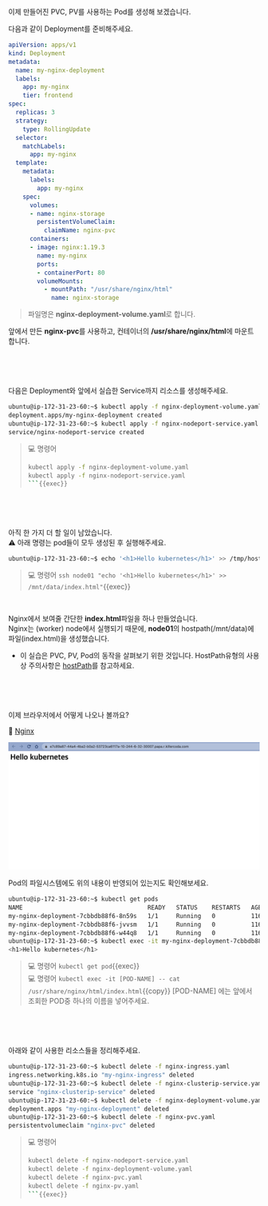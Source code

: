 이제 만들어진 PVC, PV를 사용하는 Pod를 생성해 보겠습니다.  

다음과 같이 Deployment를 준비해주세요.
```yaml
apiVersion: apps/v1
kind: Deployment
metadata:
  name: my-nginx-deployment
  labels:
    app: my-nginx
    tier: frontend
spec:
  replicas: 3
  strategy:
    type: RollingUpdate
  selector:
    matchLabels:
      app: my-nginx
  template:
    metadata:
      labels:
        app: my-nginx
    spec:
      volumes:
      - name: nginx-storage
        persistentVolumeClaim:
          claimName: nginx-pvc
      containers:
      - image: nginx:1.19.3
        name: my-nginx
        ports:
        - containerPort: 80
        volumeMounts:
          - mountPath: "/usr/share/nginx/html"
            name: nginx-storage
```
> 파일명은 **nginx-deployment-volume.yaml**로 합니다.

앞에서 만든 **nginx-pvc**를 사용하고, 컨테이너의 **/usr/share/nginx/html**에 마운트합니다.

<br><br><br>

다음은 Deployment와 앞에서 실습한 Service까지 리소스를 생성해주세요.
```bash
ubuntu@ip-172-31-23-60:~$ kubectl apply -f nginx-deployment-volume.yaml
deployment.apps/my-nginx-deployment created
ubuntu@ip-172-31-23-60:~$ kubectl apply -f nginx-nodeport-service.yaml
service/nginx-nodeport-service created
```

> 💻 명령어
>```bash
>kubectl apply -f nginx-deployment-volume.yaml
>kubectl apply -f nginx-nodeport-service.yaml
>```{{exec}}

<br><br><br>

아직 한 가지 더 할 일이 남았습니다.  
⚠️ 아래 명령는 pod들이 모두 생성된 후 실행해주세요.
```bash
ubuntu@ip-172-31-23-60:~$ echo '<h1>Hello kubernetes</h1>' >> /tmp/hostpath-provisioner/default/nginx-pvc/index.html
```

> 💻 명령어 `ssh node01 "echo '<h1>Hello kubernetes</h1>' >> /mnt/data/index.html"`{{exec}}

<br>

Nginx에서 보여줄 간단한 **index.html**파일을 하나 만들었습니다.  
Nginx는 (worker) node에서 실행되기 때문에, **node01**의 hostpath(/mnt/data)에 파일(index.html)을 생성했습니다.

* 이 실습은 PVC, PV, Pod의 동작을 살펴보기 위한 것입니다. HostPath유형의 사용상 주의사항은 [hostPath](https://kubernetes.io/ko/docs/concepts/storage/volumes/#hostpath)를 참고하세요.

<br><br><br>

이제 브라우저에서 어떻게 나오나 볼까요?

🔗 [Nginx]({{TRAFFIC_HOST1_30007}})

![h:200](./img/k8s_nginx_pv.png)

Pod의 파일시스템에도 위의 내용이 반영되어 있는지도 확인해보세요.
```bash
ubuntu@ip-172-31-23-60:~$ kubectl get pods
NAME                                   READY   STATUS    RESTARTS   AGE
my-nginx-deployment-7cbbdb88f6-8n59s   1/1     Running   0          116s
my-nginx-deployment-7cbbdb88f6-jvvsm   1/1     Running   0          116s
my-nginx-deployment-7cbbdb88f6-w44q8   1/1     Running   0          116s
ubuntu@ip-172-31-23-60:~$ kubectl exec -it my-nginx-deployment-7cbbdb88f6-8n59s -- cat /usr/share/nginx/html/index.html
<h1>Hello kubernetes</h1>
```
> 💻 명령어 `kubectl get pod`{{exec}}  
> 💻 명령어 `kubectl exec -it [POD-NAME] -- cat /usr/share/nginx/html/index.html`{{copy}}
> [POD-NAME] 에는 앞에서 조회한 POD중 하나의 이름을 넣어주세요.

<br><br><br>

아래와 같이 사용한 리소스들을 정리해주세요.

```bash
ubuntu@ip-172-31-23-60:~$ kubectl delete -f nginx-ingress.yaml
ingress.networking.k8s.io "my-nginx-ingress" deleted
ubuntu@ip-172-31-23-60:~$ kubectl delete -f nginx-clusterip-service.yaml
service "nginx-clusterip-service" deleted
ubuntu@ip-172-31-23-60:~$ kubectl delete -f nginx-deployment-volume.yaml
deployment.apps "my-nginx-deployment" deleted
ubuntu@ip-172-31-23-60:~$ kubectl delete -f nginx-pvc.yaml
persistentvolumeclaim "nginx-pvc" deleted
```
> 💻 명령어
>```bash
>kubectl delete -f nginx-nodeport-service.yaml
>kubectl delete -f nginx-deployment-volume.yaml
>kubectl delete -f nginx-pvc.yaml
>kubectl delete -f nginx-pv.yaml
>```{{exec}}
